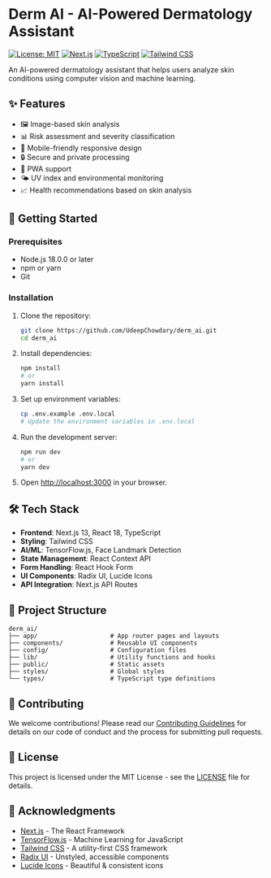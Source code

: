 # Derm AI - AI-Powered Dermatology Assistant

[![License: MIT](https://img.shields.io/badge/License-MIT-yellow.svg)](https://opensource.org/licenses/MIT)
[![Next.js](https://img.shields.io/badge/Next.js-13.5.4-black?logo=next.js)](https://nextjs.org/)
[![TypeScript](https://img.shields.io/badge/TypeScript-5.2.2-007ACC?logo=typescript)](https://www.typescriptlang.org/)
[![Tailwind CSS](https://img.shields.io/badge/Tailwind_CSS-3.3.3-06B6D4?logo=tailwind-css)](https://tailwindcss.com/)

An AI-powered dermatology assistant that helps users analyze skin conditions using computer vision and machine learning.

## ✨ Features

- 🖼️ Image-based skin analysis
- 📊 Risk assessment and severity classification
- 📱 Mobile-friendly responsive design
- 🔒 Secure and private processing
- 📱 PWA support
- 🌤️ UV index and environmental monitoring
- 📈 Health recommendations based on skin analysis

## 🚀 Getting Started

### Prerequisites

- Node.js 18.0.0 or later
- npm or yarn
- Git

### Installation

1. Clone the repository:
   ```bash
   git clone https://github.com/UdeepChowdary/derm_ai.git
   cd derm_ai
   ```

2. Install dependencies:
   ```bash
   npm install
   # or
   yarn install
   ```

3. Set up environment variables:
   ```bash
   cp .env.example .env.local
   # Update the environment variables in .env.local
   ```

4. Run the development server:
   ```bash
   npm run dev
   # or
   yarn dev
   ```

5. Open [http://localhost:3000](http://localhost:3000) in your browser.

## 🛠️ Tech Stack

- **Frontend**: Next.js 13, React 18, TypeScript
- **Styling**: Tailwind CSS
- **AI/ML**: TensorFlow.js, Face Landmark Detection
- **State Management**: React Context API
- **Form Handling**: React Hook Form
- **UI Components**: Radix UI, Lucide Icons
- **API Integration**: Next.js API Routes

## 📂 Project Structure

```
derm_ai/
├── app/                    # App router pages and layouts
├── components/             # Reusable UI components
├── config/                 # Configuration files
├── lib/                    # Utility functions and hooks
├── public/                 # Static assets
├── styles/                 # Global styles
└── types/                  # TypeScript type definitions
```

## 🤝 Contributing

We welcome contributions! Please read our [Contributing Guidelines](CONTRIBUTING.md) for details on our code of conduct and the process for submitting pull requests.

## 📄 License

This project is licensed under the MIT License - see the [LICENSE](LICENSE) file for details.

## 🙏 Acknowledgments

- [Next.js](https://nextjs.org/) - The React Framework
- [TensorFlow.js](https://www.tensorflow.org/js) - Machine Learning for JavaScript
- [Tailwind CSS](https://tailwindcss.com/) - A utility-first CSS framework
- [Radix UI](https://www.radix-ui.com/) - Unstyled, accessible components
- [Lucide Icons](https://lucide.dev/) - Beautiful & consistent icons
